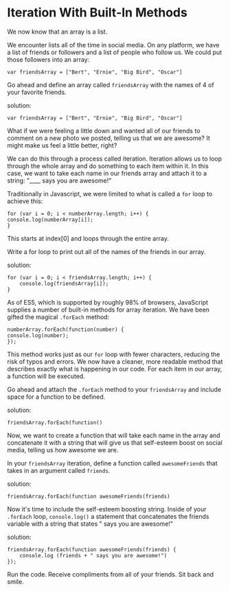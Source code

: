 # Iteration With Built-In Methods

We now know that an array is a list.

We encounter lists all of the time in social media. On any platform, we have a list of friends or followers and a list of people who follow us. We could put those followers into an array:
```
var friendsArray = ["Bert", "Ernie", "Big Bird", "Oscar"]
```
Go ahead and define an array called `friendsArray` with the names of 4 of your favorite friends.

solution:
```
var friendsArray = ["Bert", "Ernie", "Big Bird", "Oscar"]
```
What if we were feeling a little down and wanted all of our friends to comment on a new photo we posted, telling us that we are awesome? It might make us feel a little better, right?

We can do this through a process called iteration. Iteration allows us to loop through the whole array and do something to each item within it. In this case, we want to take each name in our friends array and attach it to a string: "____ says you are awesome!"

Traditionally in Javascript, we were limited to what is called a `for` loop to achieve this:
```
for (var i = 0; i < numberArray.length; i++) {
console.log(numberArray[i]);
}
```
This starts at index[0] and loops through the entire array.

Write a for loop to print out all of the names of the friends in our array.

solution:
```
for (var i = 0; i < friendsArray.length; i++) {
    console.log(friendsArray[i]);
}
```
As of ES5, which is supported by roughly 98% of browsers, JavaScript supplies a number of built-in methods for array iteration. We have been gifted the magical `.forEach` method:
```
numberArray.forEach(function(number) {
console.log(number);
});
```
This method works just as our `for` loop with fewer characters, reducing the risk of typos and errors. We now have a cleaner, more readable method that describes exactly what is happening in our code. For each item in our array, a function will be executed.

Go ahead and attach the `.forEach` method to your `friendsArray` and include space for a function to be defined.

solution:
```
friendsArray.forEach(function()
```
Now, we want to create a function that will take each name in the array and concatenate it with a string that will give us that self-esteem boost on social media, telling us how awesome we are.

In your `friendsArray` iteration, define a function called `awesomeFriends` that takes in an argument called `friends`. 

solution:
```
friendsArray.forEach(function awesomeFriends(friends)
```
Now it's time to include the self-esteem boosting string. Inside of your `.forEach` loop, `console.log()` a statement that concatenates the friends variable with a string that states " says you are awesome!"

solution:
```
friendsArray.forEach(function awesomeFriends(friends) {
    console.log (friends + " says you are awesome!")
});
```
Run the code. Receive compliments from all of your friends. Sit back and smile.

